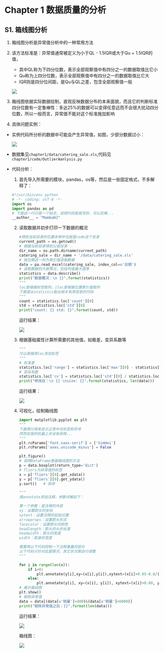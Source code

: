 # Chapter 1 数据质量的分析

## S1. 箱线图分析

1. 箱线图分析是异常值分析中的一种常用方法

2. 该方法标准是：异常值通常被定义为小于QL - 1.5IQR或大于Qu + 1.5IQR的值，

   - 其中QL称为下四分位数，表示全部观察值中有四分之一的数据取值比它小
   - Qu称为上四分位数，表示全部观察值中有四分之一的数据取值比它大
   - IQR则是四分位间距，是Qu与QL之差，包含全部观察值一般

   ![](https://ws4.sinaimg.cn/large/006tKfTcgy1ftmiw2xuf9j306q0770tc.jpg)

3. 箱线图依据实际数据绘制，直观反映数据分布的本来面貌，而且它的判断标准四分位数有一定鲁棒性：多达25%的数据可以变得任意远而不会很大扰动四分位数，所以一般而言，异常值不能对这个标准施加影响

4. 具体问题实例：

- 实例代码所分析的数据中可能会产生异常值，如图，少部分数据过小：

  ![](https://ws1.sinaimg.cn/large/006tKfTcgy1ftmixwkshvj305406t74h.jpg)

- 数据集见`chapter1/data/catering_sale.xls`,代码见`chapter1/code/OutlierAanlysis.py`

- 代码分析：

  1. 首先导入所需要的模块，pandas，os等，然后是一些固定格式，不多解释了：

  ```python
  #!/usr/bin/env python
  # -*- coding: utf-8 -*-
  import os
  import pandas as pd
  # 下面这一行只是一个标志，说明代码是我写的，可以忽略...
  __author__ = "MambaHJ"
  ```

  2. 读取数据并初步打印一下数据的概况

     ```python
     #得到当前目录的位置本例中也就是code这个目录
     current_path = os.getcwd()
     # 根据当前目录得到父级目录
     dir_name = os.path.dirname(current_path)
     catering_sale = dir_name + '/data/catering_sale.xls'
     # 按日期这一列为索引值读取数据
     data = pa.read_excel(catering_sale, index_col=u'日期')
     # 读取数据的大致情况，包括均值最大值等
     statistics = data.describe()
     print("数据概况：\n {}".format(statistics))
     """
     loc是根据标签取列，iloc是根据位置索引值取列
     下面是从statistcs取出相关有用信息的代码
     """
     count = statistics.loc['count'][0]
     std = statistics.loc['std'][0]
     print("count: {} std: {}".format(count, std))
     ```

     运行结果：

     ![](https://ws3.sinaimg.cn/large/006tNc79gy1ftqj5sltoqj3086056aag.jpg)

  3. 根据基础属性计算所需要的其他值，如极差，变异系数等

     ```python
     """
     可以直接用loc添加标签
     """
     # 标准差
     statistics.loc['range'] = statistics.loc['max'][0] - statistics['min'][0]
     # 变异系数
     statistics.loc['cv'] = statistics.loc['std'][0] / statistics.loc['mean'][0]
     print("修改后：\n {} \nsize: {}".format(statistics, len(data)))
     ```

     运行结果：

     ![](https://ws4.sinaimg.cn/large/006tNc79gy1ftqjnlpg6mj306106bdg8.jpg)

  4. 可视化，绘制箱线图

     ```python
     import matplotlib.pyplot as plt
     """
     下面两行用来显示正常中文标签和符号
     然而在我的机器上并没有卵用...
     """
     plt.rcParams['font.sans-serif'] = ['SimHei']
     plt.rcParams['axes.unicode_minus'] = False
     
     plt.figure()
     # 调用DataFrame里画箱线图的方法
     p = data.boxplot(return_type='dict')
     # fliers为异常值的标签
     x = p['fliers'][0].get_xdata()
     y = p['fliers'][0].get_ydata()
     y.sort()	# 排序
     
     """
     用annotate添加注释，参数详解如下：
     
     第一个参数：是注释的内容
     xy：设置箭头的坐标
     xytext：设置注释的起始位置
     arrowprops：设置箭头形式
     facecolor：设置箭头的颜色
     headlength：箭头的头的长度
     headwidth：箭头的宽度
     width：箭身的宽度
     
     需要用以下代码控制一下注释重叠的部分
     以下代码只针对此题情况，其它状况需自行调整
     """
     
     for i in range(len(x)):
         if i>0:
             plt.annotate(y[i],xy=(x[i],y[i]),xytext=(x[i]+0.05-0.8/(y[i]-y[i-1]),y[i]))
         else:
             plt.annotate(y[i], xy=(x[i], y[i]), xytext=(x[i]+0.08, y[i]))
     # 展示箱线图
     plt.show()
     # 剔除异常值
     data = data[(data[u'销量']>400)&(data[u'销量']<6000)]
     print("剔除异常值之后：{}".format(len(data)))
     ```

     运行结果：

     ![](https://ws3.sinaimg.cn/large/006tNc79gy1ftqmh1ut69j304f0133yj.jpg)

     箱线图：

     ![](https://ws4.sinaimg.cn/large/006tNc79gy1ftqmh45vlzj30hs0dcaa8.jpg)